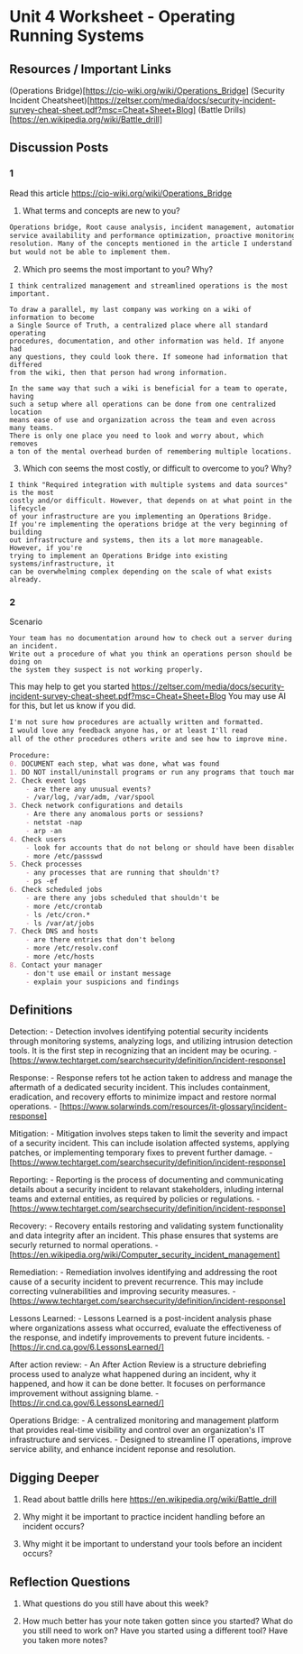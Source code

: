 # Unit 4 Worksheet - Operating Running Systems

## Resources / Important Links

(Operations Bridge)[https://cio-wiki.org/wiki/Operations_Bridge]
(Security Incident Cheatsheet)[https://zeltser.com/media/docs/security-incident-survey-cheat-sheet.pdf?msc=Cheat+Sheet+Blog]
(Battle Drills)[https://en.wikipedia.org/wiki/Battle_drill]

## Discussion Posts

### 1

Read this article https://cio-wiki.org/wiki/Operations_Bridge

1. What terms and concepts are new to you?

```md
Operations bridge, Root cause analysis, incident management, automation and orchestration,
service availability and performance optimization, proactive monitoring and issue
resolution. Many of the concepts mentioned in the article I understand conceptually,
but would not be able to implement them.
```

2. Which pro seems the most important to you? Why?

```
I think centralized management and streamlined operations is the most important.

To draw a parallel, my last company was working on a wiki of information to become
a Single Source of Truth, a centralized place where all standard operating 
procedures, documentation, and other information was held. If anyone had
any questions, they could look there. If someone had information that differed
from the wiki, then that person had wrong information.

In the same way that such a wiki is beneficial for a team to operate, having
such a setup where all operations can be done from one centralized location
means ease of use and organization across the team and even across many teams.
There is only one place you need to look and worry about, which removes
a ton of the mental overhead burden of remembering multiple locations.
```

3. Which con seems the most costly, or difficult to overcome to you? Why?

```
I think "Required integration with multiple systems and data sources" is the most
costly and/or difficult. However, that depends on at what point in the lifecycle
of your infrastructure are you implementing an Operations Bridge.
If you're implementing the operations bridge at the very beginning of building
out infrastructure and systems, then its a lot more manageable. However, if you're
trying to implement an Operations Bridge into existing systems/infrastructure, it
can be overwhelming complex depending on the scale of what exists already.
```


### 2

Scenario

```
Your team has no documentation around how to check out a server during an incident. 
Write out a procedure of what you think an operations person should be doing on 
the system they suspect is not working properly.
```

This may help  to get you started https://zeltser.com/media/docs/security-incident-survey-cheat-sheet.pdf?msc=Cheat+Sheet+Blog
You may use AI for this, but let us know if you did.

```md
I'm not sure how procedures are actually written and formatted.
I would love any feedback anyone has, or at least I'll read
all of the other procedures others write and see how to improve mine.

Procedure:
0. DOCUMENT each step, what was done, what was found
1. DO NOT install/uninstall programs or run any programs that touch many files.
2. Check event logs
	- are there any unusual events?
	- /var/log, /var/adm, /var/spool
3. Check network configurations and details
	- Are there any anomalous ports or sessions?
	- netstat -nap
	- arp -an
4. Check users
	- look for accounts that do not belong or should have been disabled
	- more /etc/passswd
5. Check processes
	- any processes that are running that shouldn't?
	- ps -ef
6. Check scheduled jobs
	- are there any jobs scheduled that shouldn't be
	- more /etc/crontab
	- ls /etc/cron.*
	- ls /var/at/jobs
7. Check DNS and hosts
	- are there entries that don't belong
	- more /etc/resolv.conf
	- more /etc/hosts
8. Contact your manager
	- don't use email or instant message
	- explain your suspicions and findings
```


## Definitions

Detection:
	- Detection involves identifying potential security incidents through monitoring
	systems, analyzing logs, and utilizing intrusion detection tools. It is the first
	step in recognizing that an incident may be ocuring.
	- [https://www.techtarget.com/searchsecurity/definition/incident-response]

Response:
	- Response refers tot he action taken to address and manage the aftermath of a 
	dedicated security incident. This includes containment, eradication, and
	recovery efforts to minimize impact and restore normal operations.
	- [https://www.solarwinds.com/resources/it-glossary/incident-response]

Mitigation:
	- Mitigation involves steps taken to limit the severity and impact of a security
	incident. This can include isolation affected systems, applying patches, or
	implementing temporary fixes to prevent further damage.
	- [https://www.techtarget.com/searchsecurity/definition/incident-response]

Reporting:
	- Reporting is the process of documenting and communicating details about a
	security incident to relavant stakeholders, inluding internal teams and external
	entities, as required by policies or regulations.
	- [https://www.techtarget.com/searchsecurity/definition/incident-response]

Recovery:
	- Recovery entails restoring and validating system functionality and data
	integrity after an incident. This phase ensures that systems are securly returned
	to normal operations.
	- [https://en.wikipedia.org/wiki/Computer_security_incident_management]

Remediation:
	- Remediation involves identifying and addressing the root cause of a security
	incident to prevent recurrence. This may include correcting vulnerabilities
	and improving security measures.
	- [https://www.techtarget.com/searchsecurity/definition/incident-response]

Lessons Learned:
	- Lessons Learned is a post-incident analysis phase where organizations assess
	what occurred, evaluate the effectiveness of the response, and indetify
	improvements to prevent future incidents.
	- [https://ir.cnd.ca.gov/6.LessonsLearned/]

After action review:
	- An After Action Review is a structure debriefing process used to analyze what
	happened during an incident, why it happened, and how it can be done better.
	It focuses on performance improvement without assigning blame.
	- [https://ir.cnd.ca.gov/6.LessonsLearned/]

Operations Bridge:
	- A centralized monitoring and management platform that provides real-time visibility
	and control over an organization's IT infrastructure and services.
	- Designed to streamline IT operations, improve service ability, and 
	enhance incident reponse and resolution.

## Digging Deeper

1. Read about battle drills here https://en.wikipedia.org/wiki/Battle_drill

2. Why might it be important to practice incident handling before an incident occurs?

3. Why might it be important to understand your tools before an incident occurs?

## Reflection Questions

1. What questions do you still have about this week?

2. How much better has your note taken gotten since you started? What do you still
need to work on? Have you started using a different tool? Have you taken more notes?